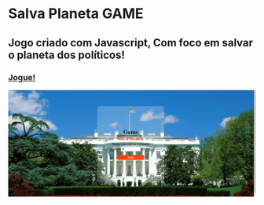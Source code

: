 # Salva Planeta GAME
## Jogo criado com Javascript, Com foco em salvar o planeta dos políticos!
### [Jogue!](https://casaligamepolitico.netlify.app/)
![gif](https://github.com/CasaliWe/Salva-Planeta-GAME/blob/main/politico.gif)
